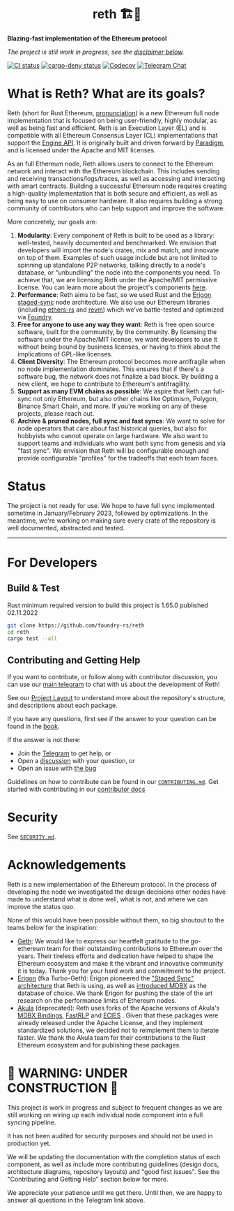 # <h1 align="center"> reth 🏗️🚧 </h1>

**Blazing-fast implementation of the Ethereum protocol**

*The project is still work in progress, see the [disclaimer below](#-warning-under-construction-).*

[![CI status](https://github.com/foundry-rs/reth/workflows/ci/badge.svg)][gh-ci]
[![cargo-deny status](https://github.com/foundry-rs/reth/workflows/deny/badge.svg)][gh-deny]
[![Codecov](https://img.shields.io/codecov/c/github/foundry-rs/reth?token=c24SDcMImE)][codecov]
[![Telegram Chat][tg-badge]][tg-url]

[tg-badge]: https://img.shields.io/endpoint?color=neon&logo=telegram&label=chat&style=flat-square&url=https%3A%2F%2Ftg.sumanjay.workers.dev%2Fparadigm%5Freth
[tg-url]: https://t.me/paradigm_reth

# What is Reth? What are its goals?

Reth (short for Rust Ethereum, [pronunciation](https://twitter.com/kelvinfichter/status/1597653609411268608)) is a new Ethereum full node implementation that is focused on being user-friendly, highly modular, as well as being fast and efficient. Reth is an Execution Layer (EL) and is compatible with all Ethereum Consensus Layer (CL) implementations that support the [Engine API](https://github.com/ethereum/execution-apis/blob/main/src/engine/specification.md). It is originally built and driven forward by [Paradigm](https://paradigm.xyz/), and is licensed under the Apache and MIT licenses.

As an full Ethereum node, Reth allows users to connect to the Ethereum network and interact with the Ethereum blockchain. This includes sending and receiving transactions/logs/traces, as well as accessing and interacting with smart contracts. Building a successful Ethereum node requires creating a high-quality implementation that is both secure and efficient, as well as being easy to use on consumer hardware. It also requires building a strong community of contributors who can help support and improve the software.

More concretely, our goals are:
1. **Modularity**: Every component of Reth is built to be used as a library: well-tested, heavily documented and benchmarked. We envision that developers will import the node's crates, mix and match, and innovate on top of them. Examples of such usage include but are not limited to spinning up standalone P2P networks, talking directly to a node's database, or "unbundling" the node into the components you need. To achieve that, we are licensing Reth under the Apache/MIT permissive license. You can learn more about the project's components [here](./docs/repo/layout.md).
2. **Performance**: Reth aims to be fast, so we used Rust and the [Erigon staged-sync](https://erigon.substack.com/p/erigon-stage-sync-and-control-flows) node architecture. We also use our Ethereum libraries (including [ethers-rs](https://github.com/gakonst/ethers-rs/) and [revm](https://github.com/bluealloy/revm/)) which we’ve battle-tested and optimized via [Foundry](https://github.com/foundry-rs/foundry/).
3. **Free for anyone to use any way they want**: Reth is free open source software, built for the community, by the community. By licensing the software under the Apache/MIT license, we want developers to use it without being bound by business licenses, or having to think about the implications of GPL-like licenses.
4. **Client Diversity**: The Ethereum protocol becomes more antifragile when no node implementation dominates. This ensures that if there's a software bug, the network does not finalize a bad block. By building a new client, we hope to contribute to Ethereum's antifragility.
5. **Support as many EVM chains as possible**: We aspire that Reth can full-sync not only Ethereum, but also other chains like Optimism, Polygon, Binance Smart Chain, and more. If you're working on any of these projects, please reach out.
6. **Archive & pruned nodes, full sync and fast syncs**: We want to solve for node operators that care about fast historical queries, but also for hobbyists who cannot operate on large hardware. We also want to support teams and individuals who want both sync from genesis and via "fast sync". We envision that Reth will be configurable enough and provide configurable "profiles" for the tradeoffs that each team faces.


# Status

The project is not ready for use. We hope to have full sync implemented sometime in January/February 2023, followed by optimizations. In the meantime, we're working on making sure every crate of the repository is well documented, abstracted and tested.

---

# For Developers

## Build & Test

Rust minimum required version to build this project is 1.65.0 published 02.11.2022

```sh
git clone https://github.com/foundry-rs/reth
cd reth
cargo test --all
```

## Contributing and Getting Help

If you want to contribute, or follow along with contributor discussion, you can use our [main telegram](https://t.me/paradigm_reth) to chat with us about the development of Reth!

See our [Project Layout](./docs/repo/layout.md) to understand more about the repository's structure, and descriptions about each package.

If you have any questions, first see if the answer to your question can be found in the [book][book].

If the answer is not there:

-   Join the [Telegram][tg-url] to get help, or
-   Open a [discussion](https://github.com/foundry-rs/reth/discussions/new) with your question, or
-   Open an issue with [the bug](https://github.com/foundry-rs/reth/issues/new)

Guidelines on how to contribute can be found in our [`CONTRIBUTING.md`](./CONTRIBUTING.md). Get started with contributing in our [contributor docs](./docs)

# Security

See [`SECURITY.md`](./SECURITY.md).

# Acknowledgements

Reth is a new implementation of the Ethereum protocol. In the process of developing the node we investigated the design decisions other nodes have made to understand what is done well, what is not, and where we can improve the status quo.

None of this would have been possible without them, so big shoutout to the teams below for the inspiration:
* [Geth](https://github.com/ethereum/go-ethereum/): We would like to express our heartfelt gratitude to the go-ethereum team for their outstanding contributions to Ethereum over the years. Their tireless efforts and dedication have helped to shape the Ethereum ecosystem and make it the vibrant and innovative community it is today. Thank you for your hard work and commitment to the project.
* [Erigon](https://github.com/ledgerwatch/erigon) (fka Turbo-Geth): Erigon pioneered the ["Staged Sync" architecture](https://erigon.substack.com/p/erigon-stage-sync-and-control-flows) that Reth is using, as well as [introduced MDBX](https://github.com/ledgerwatch/erigon/wiki/Choice-of-storage-engine) as the database of choice. We thank Erigon for pushing the state of the art research on the performance limits of Ethereum nodes.
* [Akula](https://github.com/akula-bft/akula/) (deprecated): Reth uses forks of the Apache versions of Akula's [MDBX Bindings](https://github.com/foundry-rs/reth/pull/132), [FastRLP](https://github.com/foundry-rs/reth/pull/63) and [ECIES](https://github.com/foundry-rs/reth/pull/80) . Given that these packages were already released under the Apache License, and they implement standardized solutions, we decided not to reimplement them to iterate faster. We thank the Akula team for their contributions to the Rust Ethereum ecosystem and for publishing these packages.

[codecov]: https://app.codecov.io/gh/foundry-rs/reth
[gh-ci]: https://github.com/foundry-rs/reth/actions/workflows/ci.yml
[gh-deny]: https://github.com/foundry-rs/reth/actions/workflows/deny.yml
[book]: https://foundry-rs.github.io/reth/

# 🚧 WARNING: UNDER CONSTRUCTION 🚧

This project is work in progress and subject to frequent changes as we are still working on wiring up each individual node component into a full syncing pipeline.

It has not been audited for security purposes and should not be used in production yet.

We will be updating the documentation with the completion status of each component, as well as include more contributing guidelines (design docs, architecture diagrams, repository layouts) and "good first issues". See the "Contributing and Getting Help" section below for more.

We appreciate your patience until we get there. Until then, we are happy to answer all questions in the Telegram link above.
